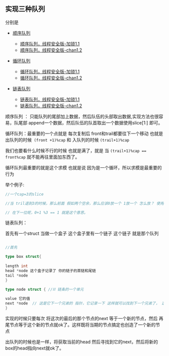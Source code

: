 ## 实现三种队列  

分别是

- [顺序队列](./1.go)
    - [顺序队列，线程安全版-加锁1.1](./1.1.go)
    - [顺序队列，线程安全版-chan1.2](./1.2.go)

- [循环队列](./2.go)
    - [循环队列，线程安全版-加锁1.1](./2.1.go)
    - [循环队列，线程安全版-chan1.2](./2.2.go)

- [链表队列](./3.go)
    - [链表队列，线程安全版-加锁1.1](./3.1.go)
    - [链表队列，线程安全版-chan1.2](./3.2.go)


顺序队列 ： 只能队列的尾部加上数据，然后队伍的头部取出数据,实现方法也很容易，队尾部 append一个数据，然后队伍的队首取出一个数据使用slice[1:]
即可。

循环队列：最重要的一个点就是 每次复制后 front和trail都要往下一个移动 也就是 出队列的时候` (front +1)%cap` 和 入队列的时候 `(trail+1)%cap`

我们也要看什么时候不行的时候 也就是满了，就是 当 `(trail+1)%cap == front%cap` 就不能再往里面加东西了。

循环队列最重要的就是这个求模 也就是说 因为是一个循环，所以求模是最重要的行为 

举个例子:

```go
//一个cap=3的slice

//当 tril退到3的时候，那么前面 假如两个空余，那么应该0放一个 1放一个 怎么放？ 使用 2 下一个该3 了，但是没有3 这个下标，所以应该是 2 +1 % 3 就是0

// 在下一位呢，0+1 %3 == 1 就是这个意思。

```

链表队列：

首先有一个struct 当做一个盒子 这个盒子里有一个链子  这个链子 就是那个队列
```go

//首先

type box struct{
	
length int
head *node 这个盒子记录了 你的链子的首链和尾链
tail *node
}

type node struct { //⛓ 链条的一个单元
	
value 它的值 
next *node  // 这是它下一个兄弟的 指针，它记录一下 这样就可以找到下一个兄弟了， 这也就是一个 单链表
}

```
实现的时候只要每次 将这次的最后的那个节点的next 等于一个新的节点，然后 再尾节点等于这个新的节点就ok了。这样既将当期的节点搞定也创造了一个新的节点

出队列的时候也是一样，将获取当前的head 然后寻找到它的next，然后将新的box的head指向next就ok了。